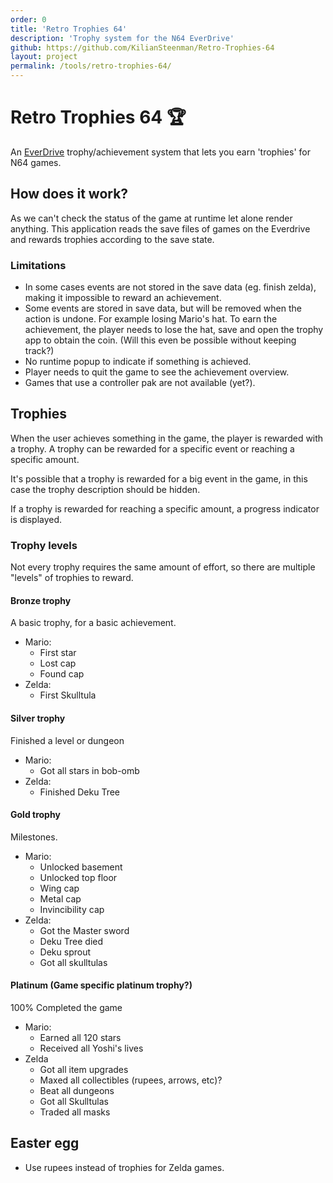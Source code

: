 ```yaml
---
order: 0
title: 'Retro Trophies 64'
description: 'Trophy system for the N64 EverDrive'
github: https://github.com/KilianSteenman/Retro-Trophies-64
layout: project
permalink: /tools/retro-trophies-64/
---
```


# Retro Trophies 64 🏆

An [EverDrive](https://krikzz.com/our-products/cartridges/) trophy/achievement system that lets you earn 'trophies' for N64 games.

## How does it work?

As we can't check the status of the game at runtime let alone render anything.
This application reads the save files of games on the Everdrive and rewards trophies according to the save state.

### Limitations

- In some cases events are not stored in the save data (eg. finish zelda), making it impossible to reward an achievement.
- Some events are stored in save data, but will be removed when the action is undone. For example losing Mario's hat. To earn the achievement, the player needs to lose the hat, save and open the trophy app to obtain the coin. (Will this even be possible without keeping track?)
- No runtime popup to indicate if something is achieved.
- Player needs to quit the game to see the achievement overview.
- Games that use a controller pak are not available (yet?).

## Trophies

When the user achieves something in the game, the player is rewarded with a trophy. A trophy can be rewarded for a specific event or reaching a specific amount.

It's possible that a trophy is rewarded for a big event in the game, in this case the trophy description should be hidden.

If a trophy is rewarded for reaching a specific amount, a progress indicator is displayed.

### Trophy levels
Not every trophy requires the same amount of effort, so there are multiple "levels" of trophies to reward.

#### Bronze trophy
A basic trophy, for a basic achievement.

- Mario:
    - First star
    - Lost cap
    - Found cap
- Zelda:
    - First Skulltula

#### Silver trophy
Finished a level or dungeon

- Mario:
    - Got all stars in bob-omb
- Zelda:
    - Finished Deku Tree

#### Gold trophy
Milestones.

- Mario:
    - Unlocked basement
    - Unlocked top floor
    - Wing cap
    - Metal cap
    - Invincibility cap
- Zelda:
    - Got the Master sword
    - Deku Tree died
    - Deku sprout
    - Got all skulltulas



#### Platinum (Game specific platinum trophy?)
100% Completed the game
- Mario:
    - Earned all 120 stars
    - Received all Yoshi's lives
- Zelda
    - Got all item upgrades
    - Maxed all collectibles (rupees, arrows, etc)?
    - Beat all dungeons
    - Got all Skulltulas
    - Traded all masks

## Easter egg
- Use rupees instead of trophies for Zelda games.
